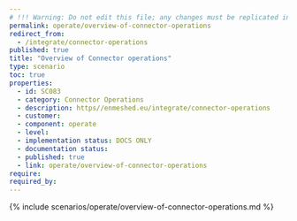 ```yaml
---
# !!! Warning: Do not edit this file; any changes must be replicated in Excel !!!
permalink: operate/overview-of-connector-operations
redirect_from:
  - /integrate/connector-operations
published: true
title: "Overview of Connector operations"
type: scenario
toc: true
properties:
  - id: SC083
  - category: Connector Operations
  - description: https//enmeshed.eu/integrate/connector-operations
  - customer:
  - component: operate
  - level:
  - implementation status: DOCS ONLY
  - documentation status:
  - published: true
  - link: operate/overview-of-connector-operations
require:
required_by:
---
```


{% include scenarios/operate/overview-of-connector-operations.md %}
